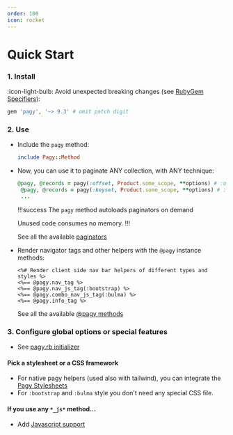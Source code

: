 ```yaml
---
order: 100
icon: rocket
---
```


# Quick Start

### 1. Install

:icon-light-bulb: Avoid unexpected breaking changes (see [RubyGem Specifiers](http://guides.rubygems.org/patterns/#pessimistic-version-constraint)):

```ruby Gemfile
gem 'pagy', '~> 9.3' # omit patch digit
```

### 2. Use

- Include the `pagy` method:
  ```ruby ApplicationController/AnyController
  include Pagy::Method
  ``` 

- Now, you can use it to paginate ANY collection, with ANY technique:
  ```ruby Controller Controller/action
  @pagy, @records = pagy(:offset, Product.some_scope, **options) # :offset paginator
   @pagy, @records = pagy(:keyset, Product.some_scope, **options) # :keyset paginator
   ...
  ```
  
  !!!success The `pagy` method autoloads paginators on demand

  Unused code consumes no memory.
  !!!
  
  See all the available [paginators](../toolbox/paginators#paginators)

- Render navigator tags and other helpers with the `@pagy` instance methods:

  ```erb
  <%# Render client side nav bar helpers of different types and styles %>
  <%== @pagy.nav_tag %>
  <%== @pagy.nav_js_tag(:bootstrap) %>
  <%== @pagy.combo_nav_js_tag(:bulma) %>
  <%== @pagy.info_tag %>
  ``` 
  See all the available [@pagy methods](../toolbox/methods)

### 3. Configure global options or special features

- See [pagy.rb initializer](../toolbox/initializer.md)

#### Pick a stylesheet or a CSS framework

- For native pagy helpers (used also with tailwind), you can integrate the [Pagy Stylesheets](../resources/stylesheet)
- For `:bootstrap` and `:bulma` style you don't need any special CSS file.

#### If you use any `*_js*` method...

- Add [Javascript support](../resources/javascript)
